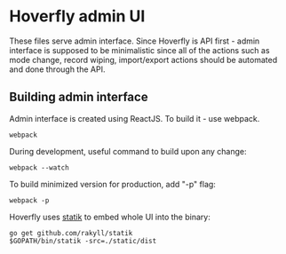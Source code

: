 # Hoverfly admin UI

These files serve admin interface. Since Hoverfly is API first - admin interface is supposed to be minimalistic since
all of the actions such as mode change, record wiping, import/export actions should be automated and done through the API.

## Building admin interface 

Admin interface is created using ReactJS. To build it - use webpack. 

    webpack
    
During development, useful command to build upon any change:

    webpack --watch
    
To build minimized version for production, add "-p" flag:

    webpack -p
    
Hoverfly uses [statik](https://github.com/rakyll/statik) to embed whole UI into the binary:

    go get github.com/rakyll/statik
    $GOPATH/bin/statik -src=./static/dist
    

